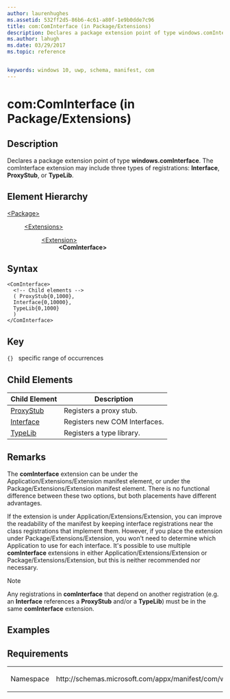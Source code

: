 ```yaml
---
author: laurenhughes
ms.assetid: 532ff2d5-86b6-4c61-a80f-1e9b0dde7c96
title: com:ComInterface (in Package/Extensions)
description: Declares a package extension point of type windows.comInterface.
ms.author: lahugh
ms.date: 03/29/2017
ms.topic: reference


keywords: windows 10, uwp, schema, manifest, com
---
```



# com:ComInterface (in Package/Extensions)

## Description
Declares a package extension point of type **windows.comInterface**. The comInterface extension may include three types of registrations: **Interface**, **ProxyStub**, or **TypeLib**.

## Element Hierarchy
<dl>
<dt><a href="element-package.md">&lt;Package&gt;</a></dt>
<dd>
<dl>
<dt><a href="element-extensions.md">&lt;Extensions&gt;</a></dt>
<dd>
<dl>
<dt><a href="element-extension.md">&lt;Extension&gt;</a></dt>
<dd><b>&lt;ComInterface&gt;</b></dd>
</dl>
</dd>
</dl>
</dd>
</dl>


## Syntax
```syntax
<ComInterface>
  <!-- Child elements -->
  ( ProxyStub{0,1000},
  Interface{0,10000},
  TypeLib{0,1000}
  )  
</ComInterface>
```

## Key
`{}`   specific range of occurrences

## Child Elements

| Child Element | Description |
|---------------|-------------|
| [ProxyStub](element-com-package-proxystub.md) | Registers a proxy stub. |
| [Interface](element-com-package-interface.md) | Registers new COM Interfaces. |
| [TypeLib](element-com-package-typelib.md) | Registers a type library. |

## Remarks
The **comInterface** extension can be under the Application/Extensions/Extension manifest element, or under the Package/Extensions/Extension manifest element. There is no functional difference between these two options, but both placements have different advantages.

If the extension is under Application/Extensions/Extension, you can improve the readability of the manifest by keeping interface registrations near the class registrations that implement them. However, if you place the extension under Package/Extensions/Extension, you won't need to determine which Application to use for each interface. It's possible to use multiple **comInterface** extensions in either Application/Extensions/Extension or Package/Extensions/Extension, but this is neither recommended nor necessary.

> [!NOTE]
> Any registrations in **comInterface** that depend on another registration (e.g. an **Interface** references a **ProxyStub** and/or a **TypeLib**) must be in the same **comInterface** extension. 

## Examples

## Requirements

<table>
<colgroup>
<col width="50%" />
<col width="50%" />
</colgroup>
<tbody>
<tr class="odd">
<td><p>Namespace</p></td>
<td><p>http://schemas.microsoft.com/appx/manifest/com/windows10</p></td>
</tr>
</tbody>
</table>